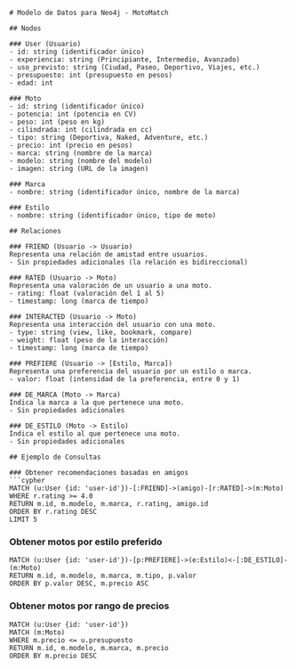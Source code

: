 ```
# Modelo de Datos para Neo4j - MotoMatch

## Nodos

### User (Usuario)
- id: string (identificador único)
- experiencia: string (Principiante, Intermedio, Avanzado)
- uso_previsto: string (Ciudad, Paseo, Deportivo, Viajes, etc.)
- presupuesto: int (presupuesto en pesos)
- edad: int

### Moto
- id: string (identificador único)
- potencia: int (potencia en CV)
- peso: int (peso en kg)
- cilindrada: int (cilindrada en cc)
- tipo: string (Deportiva, Naked, Adventure, etc.)
- precio: int (precio en pesos)
- marca: string (nombre de la marca)
- modelo: string (nombre del modelo)
- imagen: string (URL de la imagen)

### Marca
- nombre: string (identificador único, nombre de la marca)

### Estilo
- nombre: string (identificador único, tipo de moto)

## Relaciones

### FRIEND (Usuario -> Usuario)
Representa una relación de amistad entre usuarios.
- Sin propiedades adicionales (la relación es bidireccional)

### RATED (Usuario -> Moto)
Representa una valoración de un usuario a una moto.
- rating: float (valoración del 1 al 5)
- timestamp: long (marca de tiempo)

### INTERACTED (Usuario -> Moto)
Representa una interacción del usuario con una moto.
- type: string (view, like, bookmark, compare)
- weight: float (peso de la interacción)
- timestamp: long (marca de tiempo)

### PREFIERE (Usuario -> [Estilo, Marca])
Representa una preferencia del usuario por un estilo o marca.
- valor: float (intensidad de la preferencia, entre 0 y 1)

### DE_MARCA (Moto -> Marca)
Indica la marca a la que pertenece una moto.
- Sin propiedades adicionales

### DE_ESTILO (Moto -> Estilo)
Indica el estilo al que pertenece una moto.
- Sin propiedades adicionales

## Ejemplo de Consultas

### Obtener recomendaciones basadas en amigos
```cypher
MATCH (u:User {id: 'user-id'})-[:FRIEND]->(amigo)-[r:RATED]->(m:Moto)
WHERE r.rating >= 4.0
RETURN m.id, m.modelo, m.marca, r.rating, amigo.id
ORDER BY r.rating DESC
LIMIT 5
```

### Obtener motos por estilo preferido
```cypher
MATCH (u:User {id: 'user-id'})-[p:PREFIERE]->(e:Estilo)<-[:DE_ESTILO]-(m:Moto)
RETURN m.id, m.modelo, m.marca, m.tipo, p.valor
ORDER BY p.valor DESC, m.precio ASC
```

### Obtener motos por rango de precios
```cypher
MATCH (u:User {id: 'user-id'})
MATCH (m:Moto)
WHERE m.precio <= u.presupuesto
RETURN m.id, m.modelo, m.marca, m.precio
ORDER BY m.precio DESC
```
```
